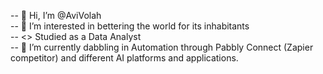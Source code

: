 -- 👋 Hi, I’m @AviVolah <br>
-- 👀 I’m interested in bettering the world for its inhabitants <br>
-- <> Studied as a Data Analyst <br>
-- 🌱 I’m currently dabbling in Automation through Pabbly Connect (Zapier competitor) and different AI platforms and applications.
